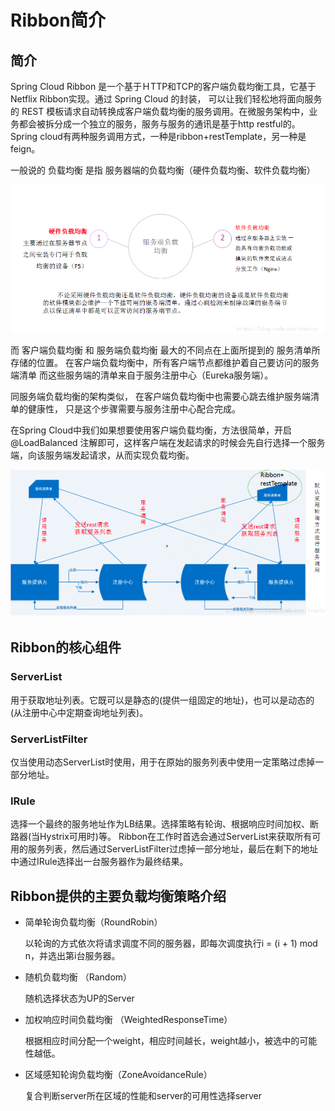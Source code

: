# Ribbon简介

## 简介

Spring Cloud Ribbon 是一个基于ＨTTP和TCP的客户端负载均衡工具，它基于Netflix Ribbon实现。通过 Spring Cloud 的封装， 可以让我们轻松地将面向服务的 REST 模板请求自动转换成客户端负载均衡的服务调用。在微服务架构中，业务都会被拆分成一个独立的服务，服务与服务的通讯是基于http restful的。Spring cloud有两种服务调用方式，一种是ribbon+restTemplate，另一种是feign。

一般说的 负载均衡 是指 服务器端的负载均衡（硬件负载均衡、软件负载均衡）

![](./res/lb.png)

而 客户端负载均衡 和 服务端负载均衡 最大的不同点在上面所提到的 服务清单所存储的位置。 在客户端负载均衡中，所有客户端节点都维护着自己要访问的服务端清单 而这些服务端的清单来自于服务注册中心（Eureka服务端）。

同服务端负载均衡的架构类似， 在客户端负载均衡中也需要心跳去维护服务端清单的健康性， 只是这个步骤需要与服务注册中心配合完成。

在Spring Cloud中我们如果想要使用客户端负载均衡，方法很简单，开启 @LoadBalanced 注解即可，这样客户端在发起请求的时候会先自行选择一个服务端，向该服务端发起请求，从而实现负载均衡。

![](./res/arch.png)

## Ribbon的核心组件

### ServerList
用于获取地址列表。它既可以是静态的(提供一组固定的地址)，也可以是动态的(从注册中心中定期查询地址列表)。

### ServerListFilter
仅当使用动态ServerList时使用，用于在原始的服务列表中使用一定策略过虑掉一部分地址。

### IRule
选择一个最终的服务地址作为LB结果。选择策略有轮询、根据响应时间加权、断路器(当Hystrix可用时)等。
Ribbon在工作时首选会通过ServerList来获取所有可用的服务列表，然后通过ServerListFilter过虑掉一部分地址，最后在剩下的地址中通过IRule选择出一台服务器作为最终结果。

## Ribbon提供的主要负载均衡策略介绍
- 简单轮询负载均衡（RoundRobin）

  以轮询的方式依次将请求调度不同的服务器，即每次调度执行i = (i + 1) mod n，并选出第i台服务器。

- 随机负载均衡 （Random）

  随机选择状态为UP的Server

- 加权响应时间负载均衡 （WeightedResponseTime）

   根据相应时间分配一个weight，相应时间越长，weight越小，被选中的可能性越低。

- 区域感知轮询负载均衡（ZoneAvoidanceRule）

   复合判断server所在区域的性能和server的可用性选择server